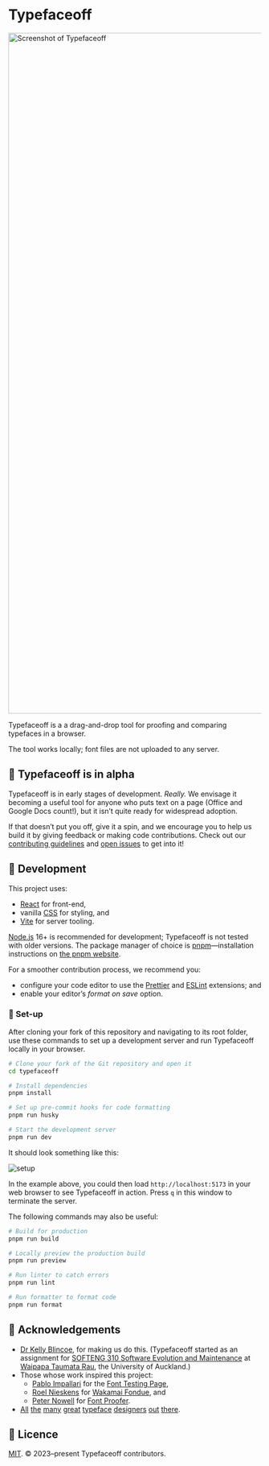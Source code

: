 # Typefaceoff

<img width="1353" alt="Screenshot of Typefaceoff" src="https://github.com/jaskfla/typefaceoff/assets/33956381/600ce943-6102-4033-a9f3-41a9d3e0867d" />

Typefaceoff is a a drag-and-drop tool for proofing and comparing typefaces in a browser.

The tool works locally; font files are not uploaded to any server.

## 🚧 Typefaceoff is in alpha

Typefaceoff is in early stages of development. *Really.* We envisage it becoming a useful tool for anyone who puts text on a page (Office and Google Docs count!), but it isn’t quite ready for widespread adoption.

If that doesn’t put you off, give it a spin, and we encourage you to help us build it by giving feedback or making code contributions. Check out our [contributing guidelines](./.github/CONTRIBUTING.md) and [open issues](https://github.com/typefaceoff/typefaceoff/issues) to get into it!

## 💾 Development

This project uses:

- [React](https://react.dev) for front-end,
- vanilla [CSS](https://www.w3.org/Style/CSS) for styling, and
- [Vite](https://vitejs.dev) for server tooling.

[Node.js](https://nodejs.org)&nbsp;16+ is recommended for development; Typefaceoff is not tested with older versions. The package manager of choice is [pnpm](https://pnpm.io)—installation instructions on [the pnpm website](https://pnpm.io/installation).

For a smoother contribution process, we recommend you:

- configure your code editor to use the [Prettier](https://prettier.io) and [ESLint](https://eslint.org) extensions; and
- enable your editor’s *format on save* option.

### 🔧 Set-up

After cloning your fork of this repository and navigating to its root folder, use these commands to set up a development server and run Typefaceoff locally in your browser.

```sh
# Clone your fork of the Git repository and open it
cd typefaceoff

# Install dependencies
pnpm install

# Set up pre-commit hooks for code formatting
pnpm run husky

# Start the development server
pnpm run dev
```

It should look something like this:

![setup](https://github.com/jaskfla/typefaceoff/assets/33956381/3624dbe7-6119-49fb-9e7e-89a2cf2de31b)

In the example above, you could then load `http://localhost:5173` in your web browser to see Typefaceoff in action. Press `q` in this window to terminate the server.

The following commands may also be useful:

```sh
# Build for production
pnpm run build

# Locally preview the production build
pnpm run preview

# Run linter to catch errors
pnpm run lint

# Run formatter to format code
pnpm run format
```

## 🙏 Acknowledgements

- [Dr&nbsp;Kelly Blincoe](https://profiles.auckland.ac.nz/k-blincoe), for making us do this. (Typefaceoff started as an assignment for [SOFTENG&nbsp;310 Software Evolution and Maintenance](https://courseoutline.auckland.ac.nz/dco/course/SOFTENG/310) at [Waipapa Taumata Rau](https://www.auckland.ac.nz/en.html), the University of Auckland.)
- Those whose work inspired this project:
	- [Pablo Impallari](https://www.impallari.com) for the [Font Testing Page](https://github.com/impallari/Font-Testing-Page),
	- [Roel Nieskens](https://pixelambacht.nl) for [Wakamai Fondue](https://wakamaifondue.com), and
	- [Peter Nowell](https://pnowell.com) for [Font Proofer](https://fontproofer.com).
- [All](https://mass-driver.com) [the](https://mbtype.com) [many](https://typejockeys.com) [great](https://www.fonderiacavedoni.com) [typeface](https://www.boldmonday.com) [designers](https://djr.com) [out](https://www.colophon-foundry.org) [there](https://tosche.net).

## 📄 Licence

[MIT](./LICENSE). ©&nbsp;2023–present Typefaceoff contributors.
